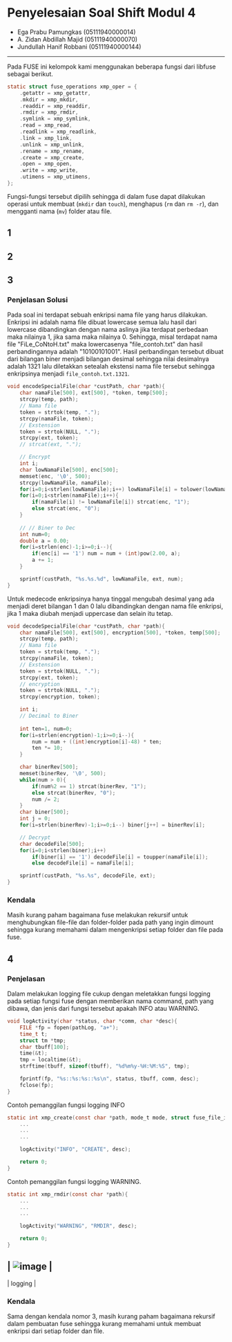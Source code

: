 # Penyelesaian Soal Shift Modul 4

- Ega Prabu Pamungkas (05111940000014)
- A. Zidan Abdillah Majid (05111940000070)
- Jundullah Hanif Robbani (05111940000144)

-------------------------------------------
Pada FUSE ini kelompok kami menggunakan beberapa fungsi dari libfuse sebagai berikut.

```c
static struct fuse_operations xmp_oper = {
	.getattr = xmp_getattr,
	.mkdir = xmp_mkdir,
	.readdir = xmp_readdir,
	.rmdir = xmp_rmdir,
	.symlink = xmp_symlink,
	.read = xmp_read,
	.readlink = xmp_readlink,
	.link = xmp_link,
	.unlink = xmp_unlink,
	.rename = xmp_rename,
	.create = xmp_create,
	.open = xmp_open,
	.write = xmp_write,
	.utimens = xmp_utimens,
};
```

Fungsi-fungsi tersebut dipilih sehingga di dalam fuse dapat dilakukan operasi untuk membuat (`mkdir` dan `touch`), menghapus (`rm` dan `rm -r`), dan mengganti nama (`mv`) folder atau file.

## 1
## 2
## 3
### Penjelasan Solusi
Pada soal ini terdapat sebuah enkripsi nama file yang harus dilakukan. Enkripsi ini adalah nama file dibuat lowercase semua lalu hasil dari lowercase dibandingkan dengan nama aslinya jika terdapat perbedaan maka nilainya 1, jika sama maka nilainya 0. Sehingga, misal terdapat nama file "FiLe_CoNtoH.txt" maka lowercasenya "file_contoh.txt" dan hasil perbandingannya adalah "10100101001". Hasil perbandingan tersebut dibuat dari bilangan biner menjadi bilangan desimal sehingga nilai desimalnya adalah 1321 lalu diletakkan setealah ekstensi nama file tersebut sehingga enkripsinya menjadi `file_contoh.txt.1321`.
```c
void encodeSpecialFile(char *custPath, char *path){
	char namaFile[500], ext[500], *token, temp[500];
	strcpy(temp, path);
	// Nama file
	token = strtok(temp, ".");
	strcpy(namaFile, token);
	// Exstension
	token = strtok(NULL, ".");
	strcpy(ext, token);
	// strcat(ext, ".");

	// Encrypt
	int i;
	char lowNamaFile[500], enc[500];
	memset(enc, '\0', 500);
	strcpy(lowNamaFile, namaFile);
	for(i=0;i<strlen(lowNamaFile);i++) lowNamaFile[i] = tolower(lowNamaFile[i]);
	for(i=0;i<strlen(namaFile);i++){
		if(namaFile[i] != lowNamaFile[i]) strcat(enc, "1");
		else strcat(enc, "0");
	}
		
	// // Biner to Dec
	int num=0;
	double a = 0.00;
	for(i=strlen(enc)-1;i>=0;i--){
		if(enc[i] == '1') num = num + (int)pow(2.00, a);
		a += 1;
	}

	sprintf(custPath, "%s.%s.%d", lowNamaFile, ext, num);
}
```
Untuk medecode enkripsinya hanya tinggal mengubah desimal yang ada menjadi deret bilangan 1 dan 0 lalu dibandingkan dengan nama file enkripsi, jika 1 maka diubah menjadi uppercase dan selain itu tetap.
```c
void decodeSpecialFile(char *custPath, char *path){
	char namaFile[500], ext[500], encryption[500], *token, temp[500];
	strcpy(temp, path);
	// Nama file
	token = strtok(temp, ".");
	strcpy(namaFile, token);
	// Exstension
	token = strtok(NULL, ".");
	strcpy(ext, token);
	// encryption
	token = strtok(NULL, ".");
	strcpy(encryption, token);

	int i;
	// Decimal to Biner
	
	int ten=1, num=0;
	for(i=strlen(encryption)-1;i>=0;i--){
		num = num + ((int)encryption[i]-48) * ten;
		ten *= 10;
	}

	char binerRev[500];
	memset(binerRev, '\0', 500);
	while(num > 0){
		if(num%2 == 1) strcat(binerRev, "1");
		else strcat(binerRev, "0");
		num /= 2;
	}
	char biner[500];
	int j = 0;
	for(i=strlen(binerRev)-1;i>=0;i--) biner[j++] = binerRev[i];

	// Decrypt
	char decodeFile[500];
	for(i=0;i<strlen(biner);i++)
		if(biner[i] == '1') decodeFile[i] = toupper(namaFile[i]);
		else decodeFile[i] = namaFile[i];

	sprintf(custPath, "%s.%s", decodeFile, ext);
}
```
### Kendala
Masih kurang paham bagaimana fuse melakukan rekursif untuk menghubungkan file-file dan folder-folder pada path yang ingin dimount sehingga kurang memahami dalam mengenkripsi setiap folder dan file pada fuse.

## 4
### Penjelasan
Dalam melakukan logging file cukup dengan meletakkan fungsi logging pada setiap fungsi fuse dengan memberikan nama command, path yang dibawa, dan jenis dari fungsi tersebut apakah INFO atau WARNING.

```c
void logActivity(char *status, char *comm, char *desc){
	FILE *fp = fopen(pathLog, "a+");
	time_t t;
	struct tm *tmp;
	char tbuff[100];
	time(&t);
	tmp = localtime(&t);
	strftime(tbuff, sizeof(tbuff), "%d%m%y-%H:%M:%S", tmp);

	fprintf(fp, "%s::%s:%s::%s\n", status, tbuff, comm, desc);
	fclose(fp);
}

```

Contoh pemanggilan fungsi logging INFO
```c
static int xmp_create(const char *path, mode_t mode, struct fuse_file_info *fi){
	...
	...
	...

	logActivity("INFO", "CREATE", desc);

	return 0;
}
```

Contoh pemanggilan fungsi logging WARNING.
```c
static int xmp_rmdir(const char *path){
	...
	...
	...

	logActivity("WARNING", "RMDIR", desc);

	return 0;
}
```

| ![image](https://user-images.githubusercontent.com/68368240/121806974-53ddfc00-cc7c-11eb-911c-a0a6d0df39ae.png) |
---
| logging |


### Kendala
Sama dengan kendala nomor 3, masih kurang paham bagaimana rekursif dalam pembuatan fuse sehingga kurang memahami untuk membuat enkripsi dari setiap folder dan file.
